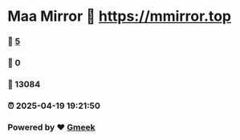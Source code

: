 # Maa Mirror :link: https://mmirror.top 
### :page_facing_up: [5](https://mmirror.top/tag.html) 
### :speech_balloon: 0 
### :hibiscus: 13084 
### :alarm_clock: 2025-04-19 19:21:50 
### Powered by :heart: [Gmeek](https://github.com/Meekdai/Gmeek)
